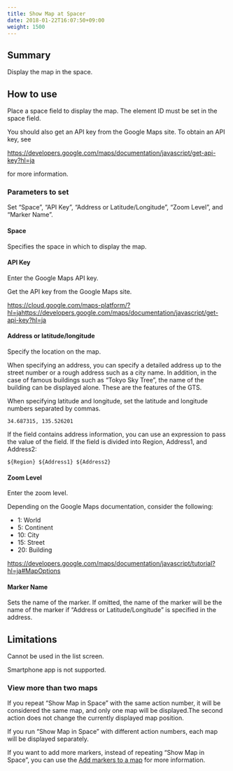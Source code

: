 ```yaml
---
title: Show Map at Spacer
date: 2018-01-22T16:07:50+09:00
weight: 1500
---
```

## Summary

Display the map in the space.

## How to use

Place a space field to display the map. The element ID must be set in the space field.

You should also get an API key from the Google Maps site. To obtain an API key, see

https://developers.google.com/maps/documentation/javascript/get-api-key?hl=ja

for more information.

### Parameters to set

Set “Space”, “API Key”, “Address or Latitude/Longitude”, “Zoom Level”, and “Marker Name”.

#### Space

Specifies the space in which to display the map.

#### API Key

Enter the Google Maps API key.

Get the API key from the Google Maps site.

https://cloud.google.com/maps-platform/?hl=jahttps://developers.google.com/maps/documentation/javascript/get-api-key?hl=ja

#### Address or latitude/longitude

Specify the location on the map.

When specifying an address, you can specify a detailed address up to the street number or a rough address such as a city name. In addition, in the case of famous buildings such as “Tokyo Sky Tree”, the name of the building can be displayed alone. These are the features of the GTS.

When specifying latitude and longitude, set the latitude and longitude numbers separated by commas.

```
34.687315, 135.526201
```

If the field contains address information, you can use an expression to pass the value of the field. If the field is divided into Region, Address1, and Address2:

```
${Region} ${Address1} ${Address2}
```

#### Zoom Level

Enter the zoom level.

Depending on the Google Maps documentation, consider the following:

-	1: World
-	5: Continent
-	10: City
-	15: Street
-	20: Building

https://developers.google.com/maps/documentation/javascript/tutorial?hl=ja#MapOptions

#### Marker Name

Sets the name of the marker. If omitted, the name of the marker will be the name of the marker if “Address or Latitude/Longitude” is specified in the address.

## Limitations

Cannot be used in the list screen.

Smartphone app is not supported.

### View more than two maps

If you repeat “Show Map in Space” with the same action number, it will be considered the same map, and only one map will be displayed.The second action does not change the currently displayed map position.

If you run “Show Map in Space” with different action numbers, each map will be displayed separately.

If you want to add more markers, instead of repeating “Show Map in Space”, you can use the [Add markers to a map](../add_google_map_marker) for more information.
